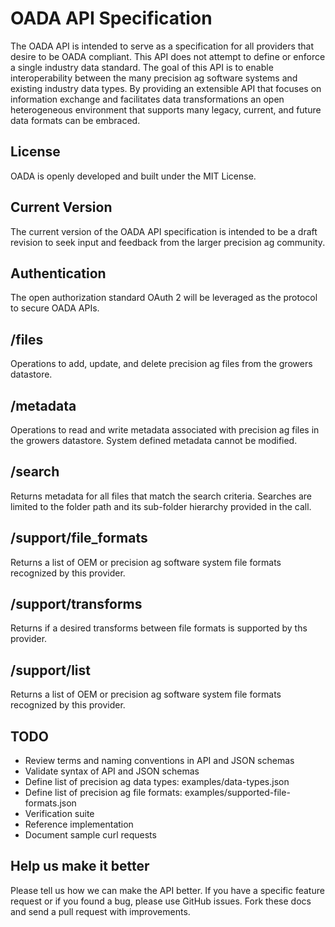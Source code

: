 OADA API Specification
======================
The OADA API is intended to serve as a specification for all providers that desire to be OADA compliant. This API does not attempt to define or enforce a single industry data standard. The goal of this API is to enable interoperability between the many precision ag software systems and existing industry data types. By providing an extensible API that focuses on information exchange and facilitates data transformations an open heterogeneous environment that supports many legacy, current, and future data formats can be embraced.

License
--------
OADA is openly developed and built under the MIT License. 

Current Version
---------------
The current version of the OADA API specification is intended to be a draft revision to seek input and feedback from the larger precision ag community.

Authentication
--------------
The open authorization standard OAuth 2 will be leveraged as the protocol to secure OADA APIs.

/files
------
Operations to add, update, and delete precision ag files from the growers datastore.
    
/metadata
---------
Operations to read and write metadata associated with precision ag files in the growers datastore. System defined metadata cannot be modified.
    
/search
-------
Returns metadata for all files that match the search criteria. Searches are limited to the folder path and its sub-folder hierarchy provided in the call.
    
/support/file_formats
---------------------
Returns a list of OEM or precision ag software system file formats recognized by this provider.

/support/transforms
-------------------
Returns if a desired transforms between file formats is supported by ths provider. 
      
/support/list
-------------
Returns a list of OEM or precision ag software system file formats recognized by this provider.

TODO
--------------
* Review terms and naming conventions in API and JSON schemas
* Validate syntax of API and JSON schemas
* Define list of precision ag data types: examples/data-types.json
* Define list of precision ag file formats: examples/supported-file-formats.json
* Verification suite
* Reference implementation
* Document sample curl requests

Help us make it better
----------------------
Please tell us how we can make the API better. If you have a specific feature request or if you found a bug, please use GitHub issues. Fork these docs and send a pull request with improvements. 
